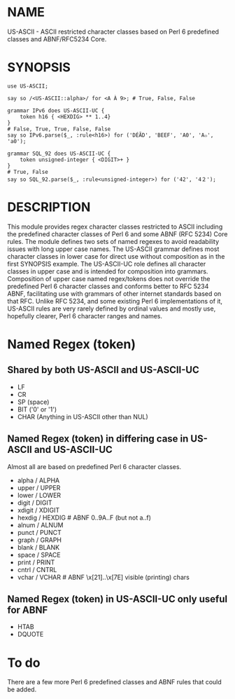 # NAME
US-ASCII - ASCII restricted character classes based on Perl 6 predefined classes and ABNF/RFC5234 Core.

# SYNOPSIS

```Perl6
use US-ASCII;

say so /<US-ASCII::alpha>/ for <A À 9>; # True, False, False

grammar IPv6 does US-ASCII-UC {
    token h16 { <HEXDIG> ** 1..4}
}
# False, True, True, False, False
say so IPv6.parse($_, :rule<h16>) for ('DÉÃD', 'BEEF', 'A0', 'A๐', 'a0');

grammar SQL_92 does US-ASCII-UC {
    token unsigned-integer { <DIGIT>+ }
}
# True, False
say so SQL_92.parse($_, :rule<unsigned-integer>) for ('42', '4２');
```

# DESCRIPTION

This module provides regex character classes restricted to ASCII
including the predefined character classes of Perl 6 and some
ABNF (RFC 5234) Core rules. The module defines two sets of
named regexes to avoid readability issues with long upper case
names.  The US-ASCII grammar defines most character classes
in lower case for direct use without composition as in the
first SYNOPSIS example. The US-ASCII-UC role defines all character
classes in upper case and is intended for composition into grammars.
Composition of upper case named regex/tokens does not override the predefined Perl 6 character classes and conforms better to
RFC 5234 ABNF, facilitating use with grammars of other internet
standards based on that RFC.  Unlike RFC 5234, and
some existing Perl 6 implementations of it, US-ASCII rules are
very rarely defined by ordinal values and mostly use,
hopefully clearer, Perl 6 character ranges and names.

# Named Regex (token)

## Shared by both US-ASCII and US-ASCII-UC

* LF
* CR
* SP (space)
* BIT ('0' or '1')
* CHAR (Anything in US-ASCII other than NUL)

## Named Regex (token) in differing case in US-ASCII and US-ASCII-UC

Almost all are based on predefined Perl 6 character classes.

* alpha / ALPHA
* upper / UPPER
* lower / LOWER
* digit / DIGIT
* xdigit / XDIGIT
* hexdig / HEXDIG # ABNF 0..9A..F (but not a..f)
* alnum / ALNUM
* punct / PUNCT
* graph / GRAPH
* blank / BLANK
* space / SPACE
* print / PRINT
* cntrl / CNTRL
* vchar / VCHAR # ABNF \x[21]..\x[7E] visible (printing) chars

## Named Regex (token) in US-ASCII-UC only useful for ABNF

* HTAB
* DQUOTE

# To do

There are a few more Perl 6 predefined classes and ABNF rules
that could be added.
